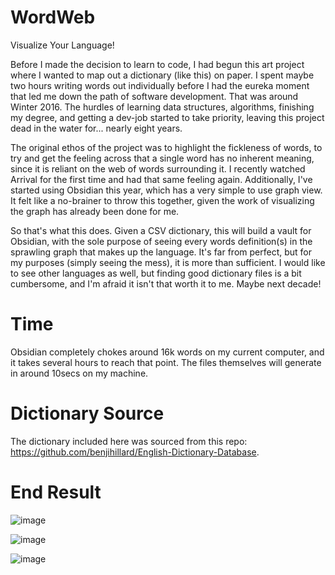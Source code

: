 # WordWeb
Visualize Your Language!

Before I made the decision to learn to code, I had begun this art project where I wanted to map out a dictionary (like this) on paper. I spent maybe two hours writing words out individually before I had the eureka moment that led me down the path of software development. That was around Winter 2016. The hurdles of learning data structures, algorithms, finishing my degree, and getting a dev-job started to take priority, leaving this project dead in the water for... nearly eight years.

The original ethos of the project was to highlight the fickleness of words, to try and get the feeling across that a single word has no inherent meaning, since it is reliant on the web of words surrounding it. I recently watched Arrival for the first time and had that same feeling again. Additionally, I've started using Obsidian this year, which has a very simple to use graph view. It felt like a no-brainer to throw this together, given the work of visualizing the graph has already been done for me.

So that's what this does. Given a CSV dictionary, this will build a vault for Obsidian, with the sole purpose of seeing every words definition(s) in the sprawling graph that makes up the language. It's far from perfect, but for my purposes (simply seeing the mess), it is more than sufficient. I would like to see other languages as well, but finding good dictionary files is a bit cumbersome, and I'm afraid it isn't that worth it to me. Maybe next decade!

# Time
Obsidian completely chokes around 16k words on my current computer, and it takes several hours to reach that point. The files themselves will generate in around 10secs on my machine.

# Dictionary Source
The dictionary included here was sourced from this repo: https://github.com/benjihillard/English-Dictionary-Database.

# End Result

![image](https://github.com/user-attachments/assets/85e838d8-0b18-4210-b7ec-7484f950b52e)

![image](https://github.com/user-attachments/assets/e050fd6a-6bf0-4e11-8bc0-49530c1fad23)

![image](https://github.com/user-attachments/assets/c9f5ae95-52bb-4144-a948-59df76bbc790)

